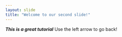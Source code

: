 ```yaml
---
layout: slide
title: "Welcome to our second slide!"
---
```

***This is a great tutorial***
Use the left arrow to go back!
